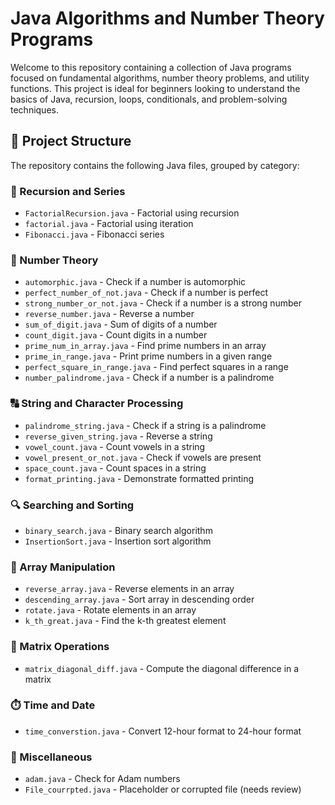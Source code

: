 # Java Algorithms and Number Theory Programs

Welcome to this repository containing a collection of Java programs focused on fundamental algorithms, number theory problems, and utility functions. This project is ideal for beginners looking to understand the basics of Java, recursion, loops, conditionals, and problem-solving techniques.

## 📁 Project Structure

The repository contains the following Java files, grouped by category:

### 🔁 Recursion and Series
- `FactorialRecursion.java` - Factorial using recursion
- `factorial.java` - Factorial using iteration
- `Fibonacci.java` - Fibonacci series

### 🔢 Number Theory
- `automorphic.java` - Check if a number is automorphic
- `perfect_number_of_not.java` - Check if a number is perfect
- `strong_number_or_not.java` - Check if a number is a strong number
- `reverse_number.java` - Reverse a number
- `sum_of_digit.java` - Sum of digits of a number
- `count_digit.java` - Count digits in a number
- `prime_num_in_array.java` - Find prime numbers in an array
- `prime_in_range.java` - Print prime numbers in a given range
- `perfect_square_in_range.java` - Find perfect squares in a range
- `number_palindrome.java` - Check if a number is a palindrome

### 🔠 String and Character Processing
- `palindrome_string.java` - Check if a string is a palindrome
- `reverse_given_string.java` - Reverse a string
- `vowel_count.java` - Count vowels in a string
- `vowel_present_or_not.java` - Check if vowels are present
- `space_count.java` - Count spaces in a string
- `format_printing.java` - Demonstrate formatted printing

### 🔍 Searching and Sorting
- `binary_search.java` - Binary search algorithm
- `InsertionSort.java` - Insertion sort algorithm

### 🔄 Array Manipulation
- `reverse_array.java` - Reverse elements in an array
- `descending_array.java` - Sort array in descending order
- `rotate.java` - Rotate elements in an array
- `k_th_great.java` - Find the k-th greatest element

### 🔢 Matrix Operations
- `matrix_diagonal_diff.java` - Compute the diagonal difference in a matrix

### ⏱️ Time and Date
- `time_converstion.java` - Convert 12-hour format to 24-hour format

### 🧪 Miscellaneous
- `adam.java` - Check for Adam numbers
- `File_courrpted.java` - Placeholder or corrupted file (needs review)
